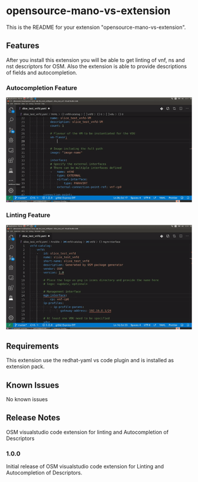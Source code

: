 # opensource-mano-vs-extension

This is the README for your extension "opensource-mano-vs-extension".

## Features

After you install this extension you will be able to get linting of vnf, ns and nst descriptors for OSM. Also the extension is able to provide descriptions of fields and autocompletion.

### Autocompletion Feature

![Autocompletion Feature](./images/osm-autocompletion.gif)

### Linting Feature

![Linting Feature](./images/osm-linting.gif)

## Requirements

This extension use the redhat-yaml vs code plugin and is installed as extension pack.

## Known Issues

No known issues

## Release Notes

OSM visualstudio code extension for linting and Autocompletion of Descriptors

### 1.0.0

Initial release of OSM visualstudio code extension for Linting and Autocompletion of Descriptors.
